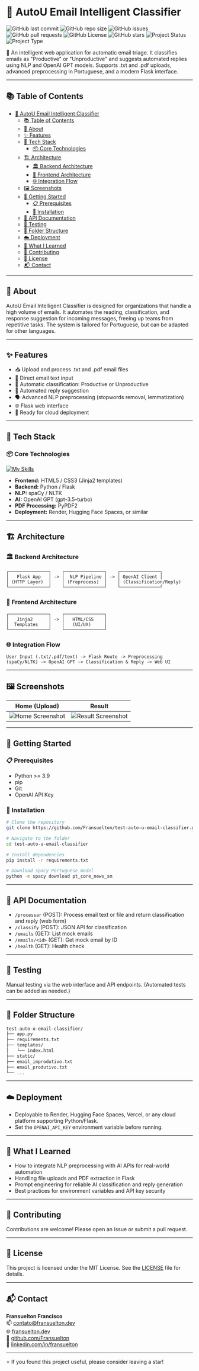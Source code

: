 # 🚀 AutoU Email Intelligent Classifier

![GitHub last commit](https://img.shields.io/github/last-commit/Fransuelton/test-auto-u-email-classifier?color=blue)
![GitHub repo size](https://img.shields.io/github/repo-size/Fransuelton/test-auto-u-email-classifier)
![GitHub issues](https://img.shields.io/github/issues/Fransuelton/test-auto-u-email-classifier)
![GitHub pull requests](https://img.shields.io/github/issues-pr/Fransuelton/test-auto-u-email-classifier)
![GitHub License](https://img.shields.io/github/license/Fransuelton/test-auto-u-email-classifier)
![GitHub stars](https://img.shields.io/github/stars/Fransuelton/test-auto-u-email-classifier?style=social)
![Project Status](https://img.shields.io/badge/status-completed-brightgreen)
![Project Type](https://img.shields.io/badge/type-web%20application-blue)

📌 An intelligent web application for automatic email triage. It classifies emails as "Productive" or "Unproductive" and suggests automated replies using NLP and OpenAI GPT models. Supports .txt and .pdf uploads, advanced preprocessing in Portuguese, and a modern Flask interface.

---

## 📚 Table of Contents

- [🚀 AutoU Email Intelligent Classifier](#-autou-email-intelligent-classifier)
  - [📚 Table of Contents](#-table-of-contents)
  - [📝 About](#-about)
  - [✨ Features](#-features)
  - [🧰 Tech Stack](#-tech-stack)
    - [📦 Core Technologies](#-core-technologies)
  - [🏗️ Architecture](#️-architecture)
    - [🏛️ Backend Architecture](#️-backend-architecture)
    - [🎨 Frontend Architecture](#-frontend-architecture)
    - [🌐 Integration Flow](#-integration-flow)
  - [🖼️ Screenshots](#️-screenshots)
  - [🚀 Getting Started](#-getting-started)
    - [📋 Prerequisites](#-prerequisites)
    - [🔧 Installation](#-installation)
  - [🔌 API Documentation](#-api-documentation)
  - [🧪 Testing](#-testing)
  - [📁 Folder Structure](#-folder-structure)
  - [☁️ Deployment](#️-deployment)
  - [🎯 What I Learned](#-what-i-learned)
  - [🤝 Contributing](#-contributing)
  - [📄 License](#-license)
  - [📬 Contact](#-contact)

---

## 📝 About

AutoU Email Intelligent Classifier is designed for organizations that handle a high volume of emails. It automates the reading, classification, and response suggestion for incoming messages, freeing up teams from repetitive tasks. The system is tailored for Portuguese, but can be adapted for other languages.

---

## ✨ Features

- 📥 Upload and process .txt and .pdf email files
- 📝 Direct email text input
- 🤖 Automatic classification: Productive or Unproductive
- 💬 Automated reply suggestion
- 🗣️ Advanced NLP preprocessing (stopwords removal, lemmatization)
- 🌐 Flask web interface
- 🚀 Ready for cloud deployment

---

## 🧰 Tech Stack

### 📦 Core Technologies

[![My Skills](https://skillicons.dev/icons?i=python,flask,html,css)](https://skillicons.dev)

- **Frontend:** HTML5 / CSS3 (Jinja2 templates)
- **Backend:** Python / Flask
- **NLP:** spaCy / NLTK
- **AI:** OpenAI GPT (gpt-3.5-turbo)
- **PDF Processing:** PyPDF2
- **Deployment:** Render, Hugging Face Spaces, or similar

---

## 🏗️ Architecture

### 🏛️ Backend Architecture
```
┌───────────────┐    ┌───────────────┐    ┌───────────────┐
│   Flask App   │ -> │  NLP Pipeline │ -> │ OpenAI Client │
│ (HTTP Layer)  │    │ (Preprocess)  │    │ (Classification/Reply)
└───────────────┘    └───────────────┘    └───────────────┘
```

### 🎨 Frontend Architecture
```
┌───────────────┐    ┌───────────────┐
│   Jinja2      │ -> │   HTML/CSS    │
│  Templates    │    │   (UI/UX)     │
└───────────────┘    └───────────────┘
```

### 🌐 Integration Flow
```
User Input (.txt/.pdf/text) -> Flask Route -> Preprocessing (spaCy/NLTK) -> OpenAI GPT -> Classification & Reply -> Web UI
```

---

## 🖼️ Screenshots

| Home (Upload) | Result |
|---------------|--------|
| ![Home Screenshot](./assets/screens/home.png) | ![Result Screenshot](./assets/screens/result.png) |

---

## 🚀 Getting Started

### 📋 Prerequisites

- Python >= 3.9
- pip
- Git
- OpenAI API Key

### 🔧 Installation

```bash
# Clone the repository
git clone https://github.com/Fransuelton/test-auto-u-email-classifier.git

# Navigate to the folder
cd test-auto-u-email-classifier

# Install dependencies
pip install -r requirements.txt

# Download spaCy Portuguese model
python -m spacy download pt_core_news_sm
```

---

## 🔌 API Documentation

- `/processar` (POST): Process email text or file and return classification and reply (web form)
- `/classify` (POST): JSON API for classification
- `/emails` (GET): List mock emails
- `/emails/<id>` (GET): Get mock email by ID
- `/health` (GET): Health check

---

## 🧪 Testing

Manual testing via the web interface and API endpoints. (Automated tests can be added as needed.)

---

## 📁 Folder Structure

```bash
test-auto-u-email-classifier/
├── app.py
├── requirements.txt
├── templates/
│   └── index.html
├── static/
├── email_improdutivo.txt
├── email_produtivo.txt
└── ...
```

---

## ☁️ Deployment

- Deployable to Render, Hugging Face Spaces, Vercel, or any cloud platform supporting Python/Flask.
- Set the `OPENAI_API_KEY` environment variable before running.

---

## 🎯 What I Learned

- How to integrate NLP preprocessing with AI APIs for real-world automation
- Handling file uploads and PDF extraction in Flask
- Prompt engineering for reliable AI classification and reply generation
- Best practices for environment variables and API key security

---

## 🤝 Contributing

Contributions are welcome! Please open an issue or submit a pull request.

---

## 📄 License

This project is licensed under the MIT License. See the [LICENSE](./LICENSE) file for details.

---

## 📬 Contact

**Fransuelton Francisco**  
📫 contato@fransuelton.dev  
🌐 [fransuelton.dev](https://fransuelton.dev)  
🐙 [github.com/Fransuelton](https://github.com/Fransuelton)  
💼 [linkedin.com/in/fransuelton](https://www.linkedin.com/in/fransuelton)

---

⭐️ If you found this project useful, please consider leaving a star!